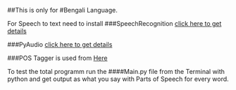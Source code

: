 ##This is only for 
#Bengali Language.

For Speech to text need to install
###SpeechRecognition  [ click here to get details](https://pypi.org/project/SpeechRecognition/)

###PyAudio 
[click here to get details](https://pypi.org/project/PyAudio/)

###POS Tagger is used from [Here](https://github.com/sagarABTwain/Bangla-Language-Tool-Kit)

To test the total programm run the 
####Main.py
file from the Terminal with python and get output as what you say with Parts of Speech for every word.
